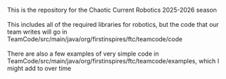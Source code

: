 This is the repository for the Chaotic Current Robotics 2025-2026 season </br>
</br>
This includes all of the required libraries for robotics, but the code that our team writes will go in TeamCode/src/main/java/org/firstinspires/ftc/teamcode/code
<br>
<br>
There are also a few examples of very simple code in TeamCode/src/main/java/org/firstinspires/ftc/teamcode/examples, which I might add to over time
